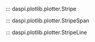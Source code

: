 ::: daspi.plotlib.plotter.Stripe

::: daspi.plotlib.plotter.StripeSpan

::: daspi.plotlib.plotter.StripeLine
